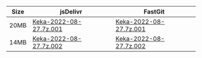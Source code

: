 |    Size   |     jsDelivr  | FastGit |
|  ---  |  ---  |  ---  |
| 20MB | [Keka-2022-08-27.7z.001](https://cdn.jsdelivr.net/gh/mainians/Keka@main/Keka-2022-08-27.7z.001) | [Keka-2022-08-27.7z.001](https://raw.fastgit.org/mainians/Keka/main/Keka-2022-08-27.7z.001) |
| 14MB | [Keka-2022-08-27.7z.002](https://cdn.jsdelivr.net/gh/mainians/Keka@main/Keka-2022-08-27.7z.002) | [Keka-2022-08-27.7z.002](https://raw.fastgit.org/mainians/Keka/main/Keka-2022-08-27.7z.002) |
